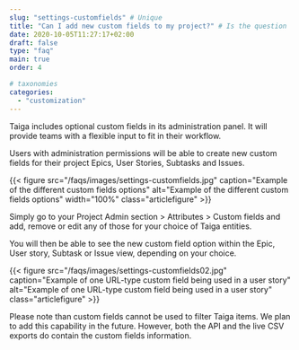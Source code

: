 ```yaml
---
slug: "settings-customfields" # Unique
title: "Can I add new custom fields to my project?" # Is the question
date: 2020-10-05T11:27:17+02:00
draft: false
type: "faq"
main: true
order: 4

# taxonomies
categories:
  - "customization"
---
```


Taiga includes optional custom fields in its administration panel. It will provide teams with a flexible input to fit in their workflow.

Users with administration permissions will be able to create new custom fields for their project Epics, User Stories, Subtasks and Issues.


{{< figure src="/faqs/images/settings-customfields.jpg" caption="Example of the different custom fields options" alt="Example of the different custom fields options" width="100%" class="articlefigure" >}}

Simply go to your Project Admin section > Attributes > Custom fields and add, remove or edit any of those for your choice of Taiga entities.

You will then be able to see the new custom field option within the Epic, User story, Subtask or Issue view, depending on your choice.

{{< figure src="/faqs/images/settings-customfields02.jpg" caption="Example of one URL-type custom field being used in a user story" alt="Example of one URL-type custom field being used in a user story" class="articlefigure" >}}


Please note than custom fields cannot be used to filter Taiga items. We plan to add this capability in the future. However, both the API and the live CSV exports do contain the custom fields information.